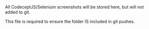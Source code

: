 All CodeceptJS/Selenium screenshots will be stored here, but will not added to git.

This file is required to ensure the folder IS included in git pushes.